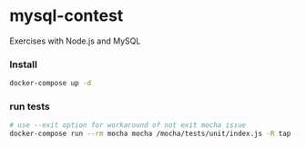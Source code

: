 # mysql-contest
Exercises with Node.js and MySQL

### Install
```sh
docker-compose up -d
```

### run tests
```sh
# use --exit option for workaround of not exit mocha issue
docker-compose run --rm mocha mocha /mocha/tests/unit/index.js -R tap --exit
```

